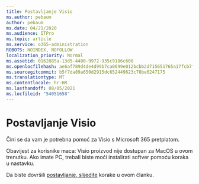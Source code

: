 ```yaml
---
title: Postavljanje Visio
ms.author: pebaum
author: pebaum
ms.date: 04/21/2020
ms.audience: ITPro
ms.topic: article
ms.service: o365-administration
ROBOTS: NOINDEX, NOFOLLOW
localization_priority: Normal
ms.assetid: 0162885a-13d5-4400-9972-935c9186c608
ms.openlocfilehash: ae6af789d4de4d99b7ca0699e012bcbb2d715651765a17fcb7f16b91084acb04
ms.sourcegitcommit: b5f7da89a650d2915dc652449623c78be6247175
ms.translationtype: MT
ms.contentlocale: hr-HR
ms.lasthandoff: 08/05/2021
ms.locfileid: "54051658"
---
```

# <a name="setting-up-visio"></a>Postavljanje Visio

Čini se da vam je potrebna pomoć za Visio s Microsoft 365 pretplatom.
  
Obavijest za korisnike maca: Visio proizvod nije dostupan za MacOS u ovom trenutku. Ako imate PC, trebali biste moći instalirati softver pomoću koraka u nastavku.
  
Da biste dovršili [postavljanje, slijedite](https://support.office.com/article/f98f21e3-aa02-4827-9167-ddab5b025710.aspx) korake u ovom članku. 
  

